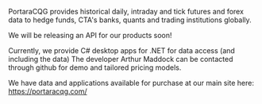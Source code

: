 PortaraCQG provides historical daily, intraday and tick futures and forex data
to hedge funds, CTA's banks, quants and trading institutions globally.

We will be releasing an API for our products soon!

Currently, we provide C# desktop apps for .NET for data access (and including the data) 
The developer Arthur Maddock can be contacted through github for demo and tailored pricing models.

We have data and applications available for purchase at our main site here: https://portaracqg.com/
